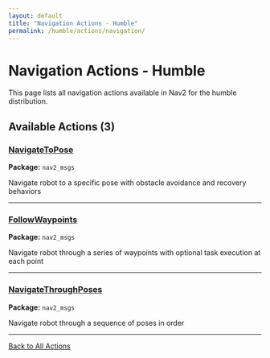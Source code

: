 ```yaml
---
layout: default
title: "Navigation Actions - Humble"
permalink: /humble/actions/navigation/
---
```


# Navigation Actions - Humble

This page lists all navigation actions available in Nav2 for the humble distribution.

## Available Actions (3)


### [NavigateToPose](/actions/humble/navigatetopose.html)

**Package:** `nav2_msgs`

Navigate robot to a specific pose with obstacle avoidance and recovery behaviors

---

### [FollowWaypoints](/actions/humble/followwaypoints.html)

**Package:** `nav2_msgs`

Navigate robot through a series of waypoints with optional task execution at each point

---

### [NavigateThroughPoses](/actions/humble/navigatethroughposes.html)

**Package:** `nav2_msgs`

Navigate robot through a sequence of poses in order

---


[Back to All Actions](/humble/actions/index.html)
